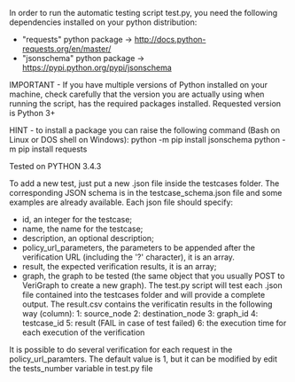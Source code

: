 In order to run the automatic testing script test.py, you need the following dependencies installed on your python distribution:
- "requests" python package -> http://docs.python-requests.org/en/master/
- "jsonschema" python package -> https://pypi.python.org/pypi/jsonschema

IMPORTANT - If you have multiple versions of Python installed on your machine, check carefully that the version you are actually using when running the script, has the required packages installed. Requested version is Python 3+

HINT - to install a package you can raise the following command (Bash on Linux or DOS shell on Windows):
	python -m pip install jsonschema
	python -m pip install requests
	
Tested on PYTHON 3.4.3

To add a new test, just put a new .json file inside the testcases folder. The corresponding JSON schema is in the testcase_schema.json file and some examples are already available. Each json file should specify:
- id, an integer for the testcase;
- name, the name for the testcase;
- description, an optional description;
- policy_url_parameters, the parameters to be appended after the verification URL (including the '?' character), it is an array. 
- result, the expected verification results, it is an array;
- graph, the graph to be tested (the same object that you usually POST to VeriGraph to create a new graph).
The test.py script will test each .json file contained into the testcases folder and will provide a complete output.
The result.csv contains the verificatin results in the following way (column):
1: source_node
2: destination_node
3: graph_id
4: testcase_id
5: result (FAIL in case of test failed)
6: the execution time for each execution of the verification

It is possible to do several verification for each request in the policy_url_paramters. The default value is 1, but it can be modified by edit the tests_number variable in test.py file 